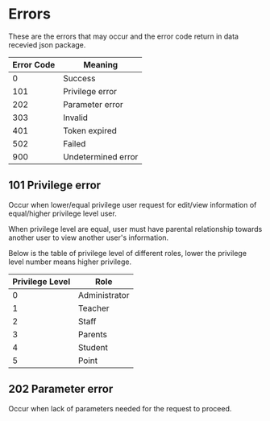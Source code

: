 # Errors

These are the errors that may occur and the error code return in data recevied json package.

Error Code | Meaning
---------- | -------
0 | Success
101 | Privilege error
202 | Parameter error
303 | Invalid
401 | Token expired
502 | Failed
900 | Undetermined error

## 101 Privilege error

Occur when lower/equal privilege user request for edit/view information of equal/higher privilege level user.

When privilege level are equal, user must have parental relationship towards another user to view another user's information.

Below is the table of privilege level of different roles, lower the privilege level number means higher privilege.

Privilege Level | Role
---------- | -------
0 | Administrator
1 | Teacher
2 | Staff
3 | Parents
4 | Student
5 | Point

## 202 Parameter error

Occur when lack of parameters needed for the request to proceed.

